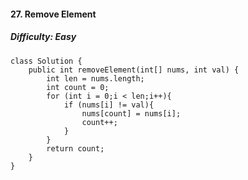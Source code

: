 #### 27. Remove Element

##### Difficulty: Easy

```
class Solution {
    public int removeElement(int[] nums, int val) {
        int len = nums.length;
        int count = 0;
        for (int i = 0;i < len;i++){
            if (nums[i] != val){
                nums[count] = nums[i];
                count++;
            }
        }
        return count;
    }
}
```
